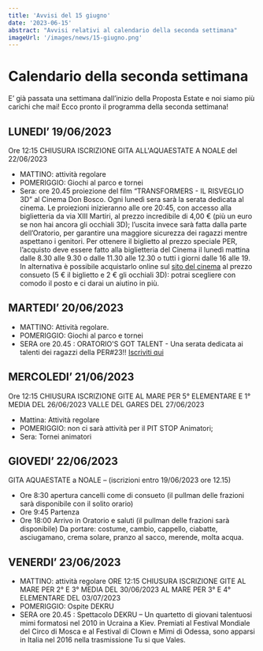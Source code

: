 ```yaml
---
title: 'Avvisi del 15 giugno'
date: '2023-06-15'
abstract: "Avvisi relativi al calendario della seconda settimana"
imageUrl: '/images/news/15-giugno.png'
---
```


# Calendario della seconda settimana
E’ già passata una settimana dall’inizio della Proposta Estate e noi siamo più carichi che mai!
Ecco pronto il programma della seconda settimana!

## LUNEDI’ 19/06/2023
Ore 12:15 CHIUSURA ISCRIZIONE GITA ALL'AQUAESTATE A NOALE del 22/06/2023
- MATTINO: attività regolare
- POMERIGGIO: Giochi al parco e tornei
- Sera: ore 20.45 proiezione del film “TRANSFORMERS - IL RISVEGLIO 3D” al Cinema Don Bosco.
Ogni lunedì sera sarà la serata dedicata al cinema. Le proiezioni inizieranno alle ore 20:45, con accesso alla biglietteria da via XIII Martiri, al prezzo incredibile di 4,00 € (più un euro se non hai ancora gli occhiali 3D); l’uscita invece sarà fatta dalla parte dell’Oratorio, per garantire una maggiore sicurezza dei ragazzi mentre aspettano i genitori. Per ottenere il biglietto al prezzo speciale PER, l’acquisto deve essere fatto alla biglietteria del Cinema il lunedì mattina dalle 8.30 alle 9.30 o dalle 11.30 alle 12.30 o tutti i giorni dalle 16 alle 19. In alternativa è possibile acquistarlo online sul [sito del cinema](https://cinema.donboscosandona.it/) al prezzo consueto (5 € il biglietto e 2 € gli occhiali 3D): potrai scegliere con comodo il posto e ci darai un aiutino in più.

## MARTEDI’ 20/06/2023
- MATTINO: Attività regolare.
- POMERIGGIO: Giochi al parco e tornei
- SERA ore 20.45 : ORATORIO'S GOT TALENT - Una serata dedicata ai talenti dei ragazzi della PER#23!! 
 [Iscriviti qui](https://per.donboscosandona.it/articoli/inizia-la-per)

## MERCOLEDI’ 21/06/2023
Ore 12:15 CHIUSURA ISCRIZIONE GITE
 AL MARE PER 5° ELEMENTARE E 1° MEDIA DEL 26/06/2023 
VALLE DEL GARES DEL 27/06/2023
- Mattina: Attività regolare
- POMERIGGIO: non ci sarà attività per il PIT STOP Animatori;
- Sera: Tornei animatori

## GIOVEDI’ 22/06/2023
GITA AQUAESTATE a NOALE – (iscrizioni entro 19/06/2023 ore 12.15)
- Ore 8:30 apertura cancelli come di consueto (il pullman delle frazioni sarà disponibile con il solito orario)
- Ore 9:45 Partenza
- Ore 18:00 Arrivo in Oratorio e saluti (il pullman delle frazioni sarà disponibile)
Da portare: costume, cambio, cappello, ciabatte, asciugamano, crema solare, pranzo al sacco, merende, molta acqua.

## VENERDI’ 23/06/2023
- MATTINO: attività regolare
ORE 12:15 CHIUSURA ISCRIZIONE GITE 
AL MARE PER 2° E 3° MEDIA DEL 30/06/2023 
AL MARE PER 3° E 4° ELEMENTARE DEL 03/07/2023
- POMERIGGIO: Ospite DEKRU
- SERA ore 20.45 : Spettacolo DEKRU – Un quartetto di giovani talentuosi mimi formatosi nel 2010 in Ucraina a Kiev. Premiati al Festival Mondiale del Circo di Mosca e al Festival di Clown e Mimi di Odessa, sono apparsi in Italia nel 2016 nella trasmissione Tu si que Vales.
